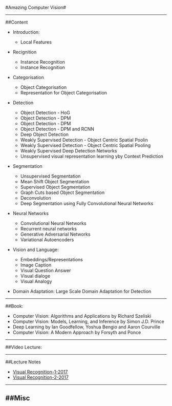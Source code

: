 #Amazing Computer Vision#

--------------------------------------------------------------------------------------------------------------------
##Content

  - Introduction:
    - Local Features

  - Recignition
    - Instance Recognition
    - Instance Recognition

  - Categorisation
    - Object Categorisation
    - Representation for Object Categorisation



  - Detection
    - Object Detection - HoG
    - Object Detection - DPM
    - Object Detection - DPM
    - Object Detection - DPM and RCNN
    - Deep Object Detection
    - Weakly Supervised Detection - Object Centric Spatial Poolin
    - Weakly Supervised Detection - Object Centric Spatial Pooling
    - Weakly Supervised Deep Detection Networks
    - Unsupervised visual representation learning yby Context Prediction 

  - Segmentation
    - Unsupervised Segmentation
    - Mean Shift Object Segmentation
    - Supervised Object Segmentation
    - Graph Cuts based Object Segmentation
    - Deconvolution
    - Deep Segmentation using Fully Convolutional Neural Networks

  - Neural Networks
    - Convolutional Neural Networks
    - Recurrent neural networks
    - Generative Adversarial Networks 
    - Variational Autoencoders

  - Vision and Language:
    - Embeddings/Representations
    - Image Caption
    - Visual Question Answer
    - Visual dialoge
    - Visual Analogy

  - Domain Adaptation: Large Scale Domain Adaptation for Detection 
--------------------------------------------------------------------------------------------------------------------

##Book:

 - Computer Vision: Algorithms and Applications by Richard Szeliski 
 - Computer Vision: Models, Learning, and Inference by Simon J.D. Prince
  - Deep Learning by Ian Goodfellow, Yoshua Bengio and Aaron Courville
  - Computer Vision: A Modern Approach by Forsyth and Ponce 
--------------------------------------------------------------------------------------------------------------------

##Video Lecture:



--------------------------------------------------------------------------------------------------------------------
##Lecture Notes 

  - [Visual Recognition-1-2017](https://www.cse.iitk.ac.in/users/vinaypn/teaching/visrec/)
  - [Visual Recognition-2-2017](https://www.cse.iitk.ac.in/users/vinaypn/teaching/visrec2/)
--------------------------------------------------------------------------------------------------------------------
##Misc
--------------------------------------------------------------------------------------------------------------------













